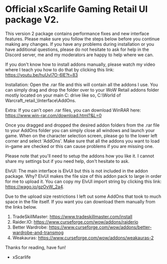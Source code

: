 # Official xScarlife Gaming Retail UI package V2. 
This version 2 package contains performance fixes and new interface features. Please make sure you follow the steps below before you continue making any changes. If you have any problems during installation or you have additional questions, please do not hesitate to ask for help in the Discord server, me and my moderators are happy to help where we can.

If you don't know how to install addons manually, please watch my video where I teach you how to do that by clicking this link: https://youtu.be/huUvI7O-6lE?t=83

Installation:
Open the .rar file and this will contain all the addons I use. You can simply drag and drop the folder over to your WoW Retail addons folder mostly located on your main C: drive like so, C:\World of Warcraft\_retail_\Interface\AddOns. 

Extra: If you can't open .rar files, you can download WinRAR here: https://www.win-rar.com/download.html?&L=0

Once you dragged and dropped the desired addon folders from the .rar file to your AddOns folder you can simply close all windows and launch your game. When on the character selection screen, please go to the lower left corner and select 'AddOns'. Make sure that all the addons you want to load in-game are checked or this can cause problems if you are missing one. 

Please note that you'll need to setup the addons how you like it. I cannot share my settings but if you need help, don't hesitate to ask.

ElvUI:
The main interface is ElvUI but this is not included in the addon package. Why? ElvUI makes the file size of this addon pack to large in order for me to upload it. You can copy my ElvUI import string by clicking this link: https://wago.io/gzOvW_2a4.

Due to the upload size restrictions I left out some AddOns that took to much space in the file itself. If you want you can download them manually from the links below.

1) TradeSkillMaster: https://www.tradeskillmaster.com/install
2) Raider.IO: https://www.curseforge.com/wow/addons/raiderio
3) Better Wardrobe: https://www.curseforge.com/wow/addons/better-wardrobe-and-transmog
4) Weakauras: https://www.curseforge.com/wow/addons/weakauras-2

Thanks for reading, have fun!

- xScarlife
